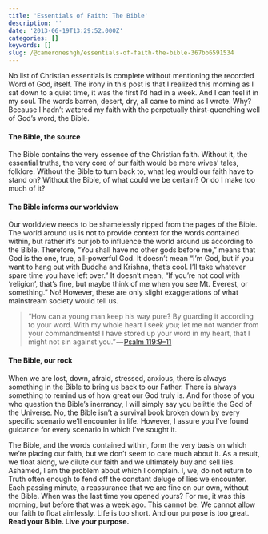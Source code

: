 ```yaml
---
title: 'Essentials of Faith: The Bible'
description: ''
date: '2013-06-19T13:29:52.000Z'
categories: []
keywords: []
slug: /@cameroneshgh/essentials-of-faith-the-bible-367bb6591534
---
```


No list of Christian essentials is complete without mentioning the recorded Word of God, itself. The irony in this post is that I realized this morning as I sat down to a quiet time, it was the first I’d had in a week. And I can feel it in my soul. The words barren, desert, dry, all came to mind as I wrote. Why? Because I hadn’t watered my faith with the perpetually thirst-quenching well of God’s word, the Bible.

#### The Bible, the source

The Bible contains the very essence of the Christian faith. Without it, the essential truths, the very core of our faith would be mere wives’ tales, folklore. Without the Bible to turn back to, what leg would our faith have to stand on? Without the Bible, of what could we be certain? Or do I make too much of it?

#### The Bible informs our worldview

Our worldview needs to be shamelessly ripped from the pages of the Bible. The world around us is not to provide context for the words contained within, but rather it’s our job to influence the world around us according to the Bible. Therefore, “You shall have no other gods before me,” means that God is the one, true, all-powerful God. It doesn’t mean “I’m God, but if you want to hang out with Buddha and Krishna, that’s cool. I’ll take whatever spare time you have left over.” It doesn’t mean, “If you’re not cool with ‘religion’, that’s fine, but maybe think of me when you see Mt. Everest, or something.” No! However, these are only slight exaggerations of what mainstream society would tell us.

> “How can a young man keep his way pure? By guarding it according to your word. With my whole heart I seek you; let me not wander from your commandments! I have stored up your word in my heart, that I might not sin against you.” — [Psalm 119:9–11](http://www.biblegateway.com/passage/?s=O&utm_expid=13466113-5&search=psalm%20119:9-11&version=ESV&utm_referrer=http%3A%2F%2Fwww.biblegateway.com%2F)

#### The Bible, our rock

When we are lost, down, afraid, stressed, anxious, there is always something in the Bible to bring us back to our Father. There is always something to remind us of how great our God truly is. And for those of you who question the Bible’s inerrancy, I will simply say you belittle the God of the Universe. No, the Bible isn’t a survival book broken down by every specific scenario we’ll encounter in life. However, I assure you I’ve found guidance for every scenario in which I’ve sought it.

The Bible, and the words contained within, form the very basis on which we’re placing our faith, but we don’t seem to care much about it. As a result, we float along, we dilute our faith and we ultimately buy and sell lies. Ashamed, I am the problem about which I complain. I, we, do not return to Truth often enough to fend off the constant deluge of lies we encounter. Each passing minute, a reassurance that we are fine on our own, without the Bible. When was the last time you opened yours? For me, it was this morning, but before that was a week ago. This cannot be. We cannot allow our faith to float aimlessly. Life is too short. And our purpose is too great. **Read your Bible. Live your purpose.**